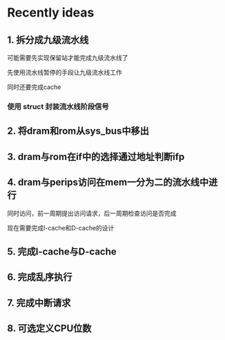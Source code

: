 # Recently ideas

## 1. 拆分成九级流水线

可能需要先实现保留站才能完成九级流水线了

先使用流水线暂停的手段让九级流水线工作

同时还要完成cache

### 使用 struct 封装流水线阶段信号

## 2. 将dram和rom从sys_bus中移出

## 3. dram与rom在if中的选择通过地址判断ifp

## 4. dram与perips访问在mem一分为二的流水线中进行

同时访问，前一周期提出访问请求，后一周期检查访问是否完成

现在需要完成I-cache和D-cache的设计

## 5. 完成I-cache与D-cache

## 6. 完成乱序执行

## 7. 完成中断请求

## 8. 可选定义CPU位数
